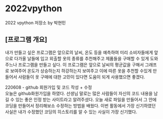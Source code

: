 # 2022vpython
2022 vpython 저장소 by 박현민

## [프로그램 개요]  
내가 만들고 싶은 프로그램은 앞으로의 날씨, 온도 등을 예측하여 미리 소비자들에게 앞으로 다가올 날들에 입고 외출할 옷의 종류를 추천해주고 제품들을 구매할 수 있게 도와주느나 프로그램을 만들고 싶다. 이 프로그램은 앞으로 날씨의 평균값을 구해서 그래프로 보여주어 온도가 상승하는지 하강하는지 보여주고 이에 따른 옷을 추천할 수있게 만들어서 사람들이 옷 구매에 대한 고민이 있다면 도움이 되게 사용했으면 좋겠다.


220608 - github 회원가입 및 코드 작성 + 수정  
오늘은 github화원가입을 하였다. 선생님 말로는 많은 사람들이 자신의 코드 내용을 남길 수 있는 좋은 인정 받는 사이트라고 알려주셨다. 오늘 새로 파일을 만들어서 그 안에 코딩을 만들어서 정리해보소 수정하는 방법을 배웠다. 이번 활동에서 가장 신기하였던 사실은 내가 수정했던 코딩의 히스토리를 알 수 있는 사실이 가장 신기했다.
